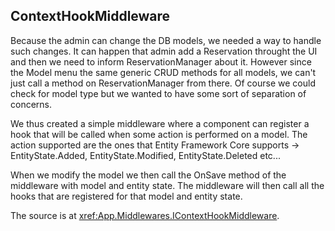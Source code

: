 ContextHookMiddleware
----------------------
Because the admin can change the DB models, we needed a way to handle such changes. It can happen that admin add a Reservation throught the UI and then we need to inform ReservationManager about it. However since the Model menu the same generic CRUD methods for all models, we can't just call a method on ReservationManager from there. Of course we could check for model type but we wanted to have some sort of separation of concerns.

We thus created a simple middleware where a component can register a hook that will be called when some action is performed on a model. The action supported are the ones that Entity Framework Core supports -> EntityState.Added, EntityState.Modified, EntityState.Deleted etc...

When we modify the model we then call the OnSave method of the middleware with model and entity state. The middleware will then call all the hooks that are registered for that model and entity state.

The source is at <xref:App.Middlewares.IContextHookMiddleware>.